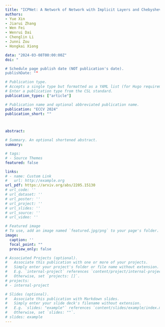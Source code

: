 ```yaml
---
title: "ICPNet: A Network of Network with Implicit Layers and Chebyshev Polynomial Activation Function"
authors:
- Yue Xin
- Jiarui Zhang
- Wen Fei
- Wenrui Dai
- Chenglin Li
- Junni Zou
- Hongkai Xiong

data: "2024-03-08T00:00:00Z"
doi: "

# Schedule page publish date (NOT publication's date).
publishDate: ""

# Publication type.
# Accepts a single type but formatted as a YAML list (for Hugo requirements).
# Enter a publication type from the CSL standard.
publication_types: ["article"]

# Publication name and optional abbreviated publication name.
publication: "ECCV 2024"
publication_short: ""



abstract: 

# Summary. An optional shortened abstract.
summary: 

# tags:
# - Source Themes
featured: false

links:
# - name: Custom Link
#   url: http://example.org
url_pdf: https://arxiv.org/abs/2205.15130
# url_code: ''
# url_dataset: ''
# url_poster: ''
# url_project: ''
# url_slides: ''
# url_source: ''
# url_video: ''

# Featured image
# To use, add an image named `featured.jpg/png` to your page's folder. 
image:
  caption: ''
  focal_point: ""
  preview_only: false

# Associated Projects (optional).
#   Associate this publication with one or more of your projects.
#   Simply enter your project's folder or file name without extension.
#   E.g. `internal-project` references `content/project/internal-project/index.md`.
#   Otherwise, set `projects: []`.
# projects:
# - internal-project

# Slides (optional).
#   Associate this publication with Markdown slides.
#   Simply enter your slide deck's filename without extension.
#   E.g. `slides: "example"` references `content/slides/example/index.md`.
#   Otherwise, set `slides: ""`.
# slides: example
---
```


<!-- {{% callout note %}}
Create your slides in Markdown - click the *Slides* button to check out the example.
{{% /callout %}}

Add the publication's **full text** or **supplementary notes** here. You can use rich formatting such as including [code, math, and images](https://wowchemy.com/docs/content/writing-markdown-latex/). -->
